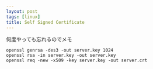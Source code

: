 ```yaml
---
layout: post
tags: [linux]
title: Self Signed Certificate
---
```

何度やっても忘れるのでメモ

    openssl genrsa -des3 -out server.key 1024
    openssl rsa -in server.key -out server.key
    openssl req -new -x509 -key server.key -out server.crt

